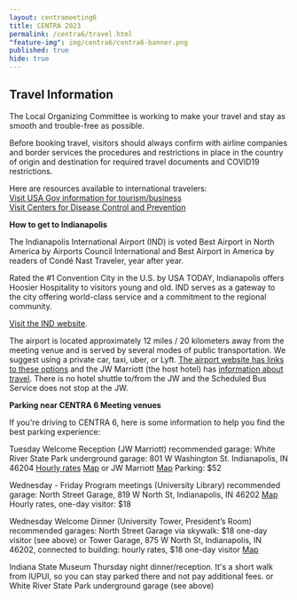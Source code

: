 ```yaml
---
layout: centrameeting6
title: CENTRA 2023
permalink: /centra6/travel.html
"feature-img": img/centra6/centra6-banner.png
published: true
hide: true
---
```


## Travel Information

The Local Organizing Committee is working to make your travel and stay as smooth and trouble-free as possible.  

Before booking travel, visitors should always confirm with airline companies and border services the procedures and restrictions in place in the country of origin and destination for required travel documents and COVID19 restrictions.

Here are resources available to international travelers:<br />
[Visit USA Gov information for tourism/business](https://www.usa.gov/visit-united-states)<br />
[Visit Centers for Disease Control and Prevention](https://wwwnc.cdc.gov/travel/diseases/covid19)

**How to get to Indianapolis**

The Indianapolis International Airport (IND) is voted Best Airport in North America by Airports Council International and Best Airport in America by readers of Condé Nast Traveler, year after year.

Rated the #1 Convention City in the U.S. by USA TODAY, Indianapolis offers Hoosier Hospitality to visitors young and old. IND serves as a gateway to the city offering world-class service and a commitment to the regional community.

[Visit the IND website](https://www.ind.com/).

The airport is located approximately 12 miles / 20 kilometers away from the meeting venue and is served by several modes of public transportation. We suggest using a private car, taxi, uber, or Lyft. [The airport website has links to these options](https://www.ind.com/transportation-car-rental) and the JW Marriott (the host hotel) has [information about travel](https://www.marriott.com/en-us/hotels/indjw-jw-marriott-indianapolis/overview/). There is no hotel shuttle to/from the JW and the Scheduled Bus Service does not stop at the JW.

**Parking near CENTRA 6 Meeting venues**  

If you're driving to CENTRA 6, here is some information to help you find the best parking experience:

Tuesday Welcome Reception (JW Marriott) recommended garage:
White River State Park underground garage: 801 W Washington St. Indianapolis, IN 46204
[Hourly rates](https://downtownindy.org/parking/white-river-state-park-garage)
[Map](https://www.google.com/maps/place/White+River+State+Park+Parking+Garage/)
or
JW Marriott
[Map](https://www.google.com/maps/place/JW+Marriott+Indianapolis/)
Parking: $52

Wednesday - Friday Program meetings (University Library) recommended garage:
North Street Garage, 819 W North St, Indianapolis, IN 46202
[Map](https://www.google.com/maps/place/North+Street+Parking+Garage,+819+W+North+St,+Indianapolis,+IN+46202/)
Hourly rates, one-day visitor: $18
 
Wednesday Welcome Dinner (University Tower, President’s Room) recommended garages:
North Street Garage via skywalk: $18 one-day visitor (see above)
or
Tower Garage, 875 W North St, Indianapolis, IN 46202, connected to building: hourly rates, $18 one-day visitor
[Map](https://www.google.com/maps/place/875+W+North+St,+Indianapolis,+IN+46202/)

Indiana State Museum Thursday night dinner/reception. It's a short walk from IUPUI, so you can stay parked there and not pay additional fees.
or
White River State Park underground garage (see above)
